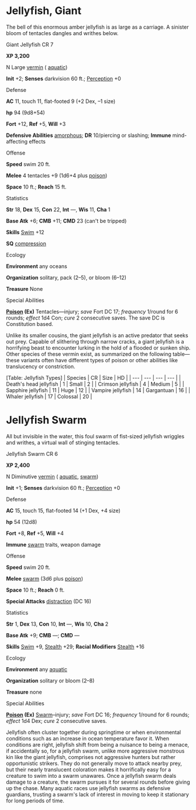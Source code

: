 # Jellyfish, Giant

The bell of this enormous amber jellyfish is as large as a carriage. A sinister bloom of tentacles dangles and writhes below.

Giant Jellyfish CR 7

**XP 3,200**

N Large [vermin](/pathfinderRPG/prd/monsters/creatureTypes.html#_vermin) ( [aquatic](/pathfinderRPG/prd/monsters/creatureTypes.html#_aquatic-subtype))

**Init** +2; **Senses** darkvision 60 ft.; [Perception](/pathfinderRPG/prd/additionalMonsters/../skills/perception.html#_perception) +0

Defense

**AC** 11, touch 11, flat-footed 9 (+2 Dex, –1 size)

**hp** 94 (9d8+54)

**Fort** +12, **Ref** +5, **Will** +3

**Defensive Abilities** [amorphous](/pathfinderRPG/prd/monsters/universalMonsterRules.html#_amorphous); **DR** 10/piercing or slashing; **Immune** mind-affecting effects

Offense

**Speed** swim 20 ft.

**Melee** 4 tentacles +9 (1d6+4 plus [poison](/pathfinderRPG/prd/monsters/universalMonsterRules.html#_poison-(ex-or-su)))

**Space** 10 ft.; **Reach** 15 ft.

Statistics

**Str** 18, **Dex** 15, **Con** 22, **Int** —, **Wis** 11, **Cha** 1

**Base Atk** +6; **CMB** +11; **CMD** 23 (can't be tripped)

**Skills** [Swim](/pathfinderRPG/prd/additionalMonsters/../skills/swim.html#_swim) +12

**SQ** [compression](/pathfinderRPG/prd/monsters/universalMonsterRules.html#_compression)

Ecology

**Environment** any oceans

**Organization** solitary, pack (2–5), or bloom (6–12)

**Treasure** None

Special Abilities

**[Poison](/pathfinderRPG/prd/monsters/universalMonsterRules.html#_poison-(ex-or-su)) (Ex)** Tentacles—injury; _save_ Fort DC 17; _frequency_ 1/round for 6 rounds; _effect_ 1d4 Con; _cure_ 2 consecutive saves. The save DC is Constitution based.

Unlike its smaller cousins, the giant jellyfish is an active predator that seeks out prey. Capable of slithering through narrow cracks, a giant jellyfish is a horrifying beast to encounter lurking in the hold of a flooded or sunken ship. Other species of these vermin exist, as summarized on the following table—these variants often have different types of poison or other abilities like translucency or constriction.

[Table: Jellyfish Types]
| Species | CR | Size | HD |
| --- | --- | --- | --- |
| Death's head jellyfish | 1 | Small | 2 |
| Crimson jellyfish | 4 | Medium | 5 |
| Sapphire jellyfish | 11 | Huge | 12 |
| Vampire jellyfish | 14 | Gargantuan | 16 |
| Whaler jellyfish | 17 | Colossal | 20 |

  
  

# Jellyfish Swarm

All but invisible in the water, this foul swarm of fist-sized jellyfish wriggles and writhes, a virtual wall of stinging tentacles.

Jellyfish Swarm CR 6

**XP 2,400**

N Diminutive [vermin](/pathfinderRPG/prd/monsters/creatureTypes.html#_vermin) ( [aquatic](/pathfinderRPG/prd/monsters/creatureTypes.html#_aquatic-subtype), [swarm](/pathfinderRPG/prd/monsters/creatureTypes.html#_swarm-subtype))

**Init** +1; **Senses** darkvision 60 ft.; [Perception](/pathfinderRPG/prd/additionalMonsters/../skills/perception.html#_perception) +0

Defense

**AC** 15, touch 15, flat-footed 14 (+1 Dex, +4 size)

**hp** 54 (12d8)

**Fort** +8, **Ref** +5, **Will** +4

**Immune** [swarm](/pathfinderRPG/prd/monsters/creatureTypes.html#_swarm-subtype) traits, weapon damage

Offense

**Speed** swim 20 ft.

**Melee** [swarm](/pathfinderRPG/prd/monsters/creatureTypes.html#_swarm-subtype) (3d6 plus [poison](/pathfinderRPG/prd/monsters/universalMonsterRules.html#_poison-(ex-or-su)))

**Space** 10 ft.; **Reach** 0 ft.

**Special Attacks** [distraction](/pathfinderRPG/prd/monsters/universalMonsterRules.html#_distraction) (DC 16)

Statistics

**Str** 1, **Dex** 13, **Con** 10, **Int** —, **Wis** 10, **Cha** 2

**Base Atk** +9; **CMB** —; **CMD** —

**Skills** [Swim](/pathfinderRPG/prd/additionalMonsters/../skills/swim.html#_swim) +9, [Stealth](/pathfinderRPG/prd/additionalMonsters/../skills/stealth.html#_stealth) +29; **Racial Modifiers** [Stealth](/pathfinderRPG/prd/additionalMonsters/../skills/stealth.html#_stealth) +16

Ecology

**Environment** any [aquatic](/pathfinderRPG/prd/monsters/creatureTypes.html#_aquatic-subtype)

**Organization** solitary or bloom (2–8)

**Treasure** none

Special Abilities

**[Poison](/pathfinderRPG/prd/monsters/universalMonsterRules.html#_poison-(ex-or-su)) (Ex)** [Swarm](/pathfinderRPG/prd/monsters/creatureTypes.html#_swarm-subtype)–injury; _save_ Fort DC 16; _frequency_ 1/round for 6 rounds; _effect_ 1d4 Dex; _cure_ 2 consecutive saves.

Jellyfish often cluster together during springtime or when environmental conditions such as an increase in ocean temperature favor it. When conditions are right, jellyfish shift from being a nuisance to being a menace, if accidentally so, for a jellyfish swarm, unlike more aggressive monstrous kin like the giant jellyfish, comprises not aggressive hunters but rather opportunistic strikers. They do not generally move to attack nearby prey, but their nearly translucent coloration makes it horrifically easy for a creature to swim into a swarm unawares. Once a jellyfish swarm deals damage to a creature, the swarm pursues it for several rounds before giving up the chase. Many aquatic races use jellyfish swarms as defensive guardians, trusting a swarm's lack of interest in moving to keep it stationary for long periods of time.


